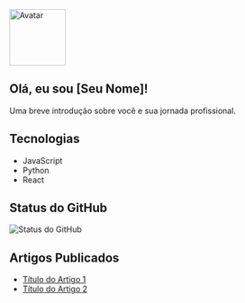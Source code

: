 <!DOCTYPE html>
<html>
<head>
  <title>Seu Nome</title>
</head>
<body>

  <!-- Seção do Perfil -->
  <section id="perfil">
    <img src="link_para_seu_avatar.png" alt="Avatar" style="width: 100px; height: 100px;">
    <h1>Olá, eu sou [Seu Nome]!</h1>
    <p>Uma breve introdução sobre você e sua jornada profissional.</p>
  </section>

  <!-- Seção de Tecnologias -->
  <section id="tecnologias">
    <h2>Tecnologias</h2>
    <ul>
      <li>JavaScript</li>
      <li>Python</li>
      <li>React</li>
      <!-- Adicione mais tecnologias conforme necessário -->
    </ul>
  </section>

  <!-- Seção do Status do GitHub -->
  <section id="github-status">
    <h2>Status do GitHub</h2>
    <img src="link_para_seu_status_do_github.png" alt="Status do GitHub">
    <!-- Você pode usar ferramentas como https://github-readme-stats.vercel.app/ para gerar status -->
  </section>

  <!-- Seção de Artigos Publicados -->
  <section id="artigos">
    <h2>Artigos Publicados</h2>
    <ul>
      <li><a href="link_para_artigo_1">Título do Artigo 1</a></li>
      <li><a href="link_para_artigo_2">Título do Artigo 2</a></li>
      <!-- Adicione mais artigos conforme necessário -->
    </ul>
  </section>

</body>
</html>
